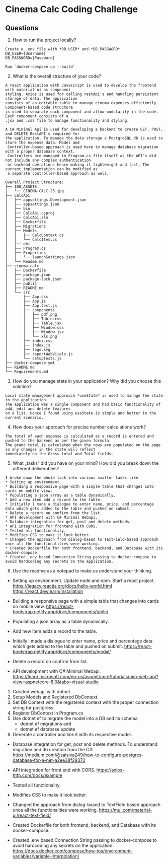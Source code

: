 # Cinema Calc Coding Challenge

## Questions
1. How to run the project locally?
```
Create a .env file with *DB_USER* and *DB_PASSWORD*
DB_USER={Username}
DB_PASSWORD={Password}

Run `docker-compose up --build` 
```

2. What is the overall structure of your code?
```
A react application with Javascript is used to develop the frontend with material ui as component 
styling. Axios is used for calling restApi's and handling persistent storage of data. The application 
consists of an editable table to manage cinema expenses efficiently. Component-based code structure 
is used to separate each component and allow modularity in the code. Each component consists of a 
.jsx and .css file to manage functionality and styling.

A C# Minimal Api is used for developing a backend to create GET, POST, and DELETE RestAPI's required for 
the application. To manage the data storage a PostgreSQL db is used to store the expense data. Model and
 Controller-based approach is used here to manage database migration with a proper database context. 
 Controllers are managed in Program.cs file itself as the API's did not include any complex authentication 
 or backend operations hence making it lightweight and fast. The current implementation can be modified as 
 a separate controller-based approach as well.

Overall Project Structure:
├── 100_ASSETS
│   └── CINEMA-CALC-23.jpg
├── CalcApi
│   ├── appsettings.Development.json
│   ├── appsettings.json
│   ├── bin
│   ├── CalcApi.csproj
│   ├── CalcApi.sln
│   ├── Dockerfile
│   ├── Migrations
│   ├── Models
│   │   ├── CalcContext.cs
│   │   └── CalcItem.cs
│   ├── obj
│   ├── Program.cs
│   ├── Properties
│   │   └── launchSettings.json
│   └── Readme.md
├── cinema-calc
│   ├── Dockerfile
│   ├── package.json
│   ├── package-lock.json
│   ├── public
│   ├── README.md
│   └── src
│       ├── App.css
│       ├── App.js
│       ├── App.test.js
│       ├── components
│       │   ├── pdf.png
│       │   ├── Table.css
│       │   ├── Table.jsx
│       │   ├── Window.css
│       │   ├── Window.jsx
│       │   └── xls.png
│       ├── index.css
│       ├── index.js
│       ├── logo.svg
│       ├── reportWebVitals.js
│       └── setupTests.js
├── docker-compose.yml
├── README.md
└── Requirements.md

```
3. How do you manage state in your application? Why did you choose this solution?
```
Local state management approach *useState* is used to manage the state in the application.
The application was a single component and had basic functionality of add, edit and delete features 
on a list. Hence I found using useState is simple and better in the current scenario.
```

4. How does your approach for precise number calculations work?
```
The total of each expense is calculated as a record is entered and pushed to the backend as per the given formula.
The grand total is calculated when the rows are populated on the page so any changes in the state will reflect 
immediately on the Gross total and Total fields. 
```
5. What „tasks“ did you have on your mind? How did you break down the different deliverables?
```
I broke down the whole task into various smaller tasks like
* Setting up environment.
* Building a responsive page with a simple table that changes into cards on mobile view.
* Populating a json array as a table dynamically.
* Add a new item add a record to the table.
* Initially i made a dialogue to enter name, price, and percentage data which gets added to the table and pushed on submit.
* Delete a record on confirm from the list.
* API development with C# Minimal Webapi.
* Database integration for get, post and delete methods.
* API integration for frontend with CORS.
* Tested all functionality.
* Modifies CSS to make it look better.
* Changed the approach from dialog-based to TextField-based approach once all the functionalities were working.
* Created Dockerfile for both frontend, backend, and Database with its docker-compose.
* Created .env based Connection String passing to docker-compose to avoid hardcoding any secrets on the application.
```
6. Use the readme as a notepad to make us understand your thinking.

* Setting up environment.
Update node and npm. 
Start a react project. 
https://legacy.reactjs.org/docs/hello-world.html
https://react.dev/learn/installation

* Building a responsive page with a simple table that changes into cards on mobile view.
https://react-bootstrap.netlify.app/docs/components/table/

* Populating a json array as a table dynamically.
* Add new item adds a record to the table.
* Initially i made a dialogue to enter name, price and percentage data which gets added to the table and pushed on submit.
https://react-bootstrap.netlify.app/docs/components/modal/

* Delete a record on confirm from list.
* API development with C# Minimal Webapi.
https://learn.microsoft.com/en-us/aspnet/core/tutorials/min-web-api?view=aspnetcore-8.0&tabs=visual-studio

1. Created webapi with dotnet.
2. Setup Models and Registered DbContext.
3. Set DB Context with the registered context with the proper connection string for postgress.
4. Register DbContext in Program.cs
5. Use dotnet ef to migrate the model into a DB and its schema 
    - dotnet ef migrations add <nameForYourMigration>
    - dotnet ef database update
6. Generate a controller and link it with its respective model.

* Database integration for get, post and delete methods.
To understand migration and db creation from the C#: 
https://medium.com/@saisiva249/how-to-configure-postgres-database-for-a-net-a2ee38f29372

* API integration for front end with CORS.
https://axios-http.com/docs/example

* Tested all functionality.
* Modifies CSS to make it look better.
* Changed the approach from dialog-based to TextField based approach once all the functionalities were working.
https://mui.com/material-ui/react-text-field/
* Created Dockerfile for both frontend, backend, and Database with its docker-compose.
* Created .env based Connection String passing to docker-compose to avoid hardcoding any secrets on the application.
https://docs.docker.com/compose/how-tos/environment-variables/variable-interpolation/

